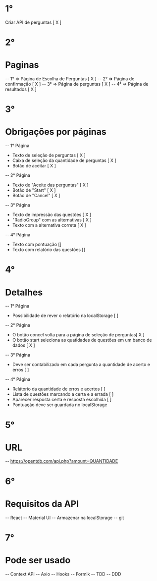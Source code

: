 # 1°

Criar API de perguntas [ X ]

# 2°

# Paginas

-- 1° => Página de Escolha de Perguntas [ X ]
-- 2° => Página de confirmação [ X ]
-- 3° => Página de perguntas [ X ]
-- 4° => Página de resultados [ X ]

# 3°

# Obrigações por páginas

-- 1° Página

- Texto de seleção de perguntas [ X ]
- Caixa de seleção da quantidade de perguntas [ X ]
- Botão de aceitar [ X ]

-- 2° Página

- Texto de "Aceite das perguntas" [ X ]
- Botão de "Start" [ X ]
- Botão de "Cancel" [ X ]

-- 3° Página

- Texto de impressão das questões [ X ]
- "RadioGroup" com as alternativas [ X ]
- Texto com a alternativa correta [ X ]

-- 4° Página

- Texto com pontuação []
- Texto com relatório das questões []

# 4°

# Detalhes

-- 1° Página

- Possibilidade de rever o relatório na localStorage [ ]

-- 2° Página

- O botão concel volta para a página de seleção de perguntas[ X ]
- O botão start seleciona as quatidades de questões em um banco de dados [ X ]

-- 3° Página

- Deve ser contabilizado em cada pergunta a quantidade de acerto e erros [ ]

-- 4° Página

- Relátorio da quantidade de erros e acertos [ ]
- Lista de questões marcando a certa e a errada [ ]
- Aparecer resposta certa e resposta escolhida [ ]
- Pontuação deve ser guardada no localStorage

# 5°

# URL

-- https://opentdb.com/api.php?amount=QUANTIDADE

# 6°

# Requisitos da API

-- React
-- Material UI
-- Armazenar na localStorage
-- git

# 7°

# Pode ser usado

-- Context API
-- Axio
-- Hooks
-- Formik
-- TDD
-- DDD
